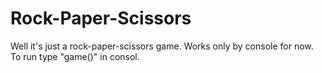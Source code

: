 # Rock-Paper-Scissors
Well it's just a rock-paper-scissors game.
Works only by console for now.
To run type "game()" in consol.
